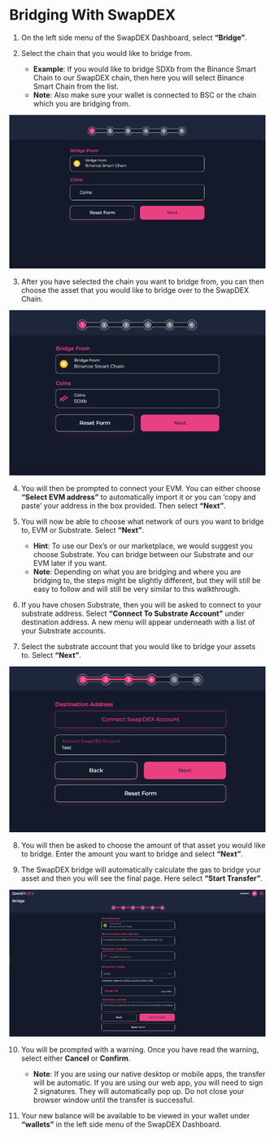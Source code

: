 # Bridging With SwapDEX

1.  On the left side menu of the SwapDEX Dashboard, select **“Bridge”**.

2.  Select the chain that you would like to bridge from.

    - **Example**: If you would like to bridge SDXb from the Binance Smart Chain to our SwapDEX chain, then here you will select Binance Smart Chain from the list.
    - **Note**: Also make sure your wallet is connected to BSC or the chain which you are bridging from.


<div align="center">
      <img src="./assets/bridge1.png" alt="SwapDEX Wallet">
   </div>

3.  After you have selected the chain you want to bridge from, you can then choose the asset that you would like to bridge over to the SwapDEX Chain.

 <div align="center">
      <img src="./assets/bridge2.png" alt="SwapDEX Wallet">
    </div>

4.  You will then be prompted to connect your EVM. You can either choose **“Select EVM address”** to automatically import it or you can ‘copy and paste’ your address in the box provided. Then select **“Next”**.

5.  You will now be able to choose what network of ours you want to bridge to, EVM or Substrate. Select **“Next”**.

    - **Hint**: To use our Dex’s or our marketplace, we would suggest you choose Substrate. You can bridge between our Substrate and our EVM later if you want.
    - **Note**: Depending on what you are bridging and where you are bridging to, the steps might be slightly different, but they will still be easy to follow and will still be very similar to this walkthrough.

6.  If you have chosen Substrate, then you will be asked to connect to your substrate address. Select **“Connect To Substrate Account”** under destination address. A new menu will appear underneath with a list of your Substrate accounts.

7.  Select the substrate account that you would like to bridge your assets to. Select **“Next”**.

 <div align="center">
      <img src="./assets/bridge3.png" alt="SwapDEX Wallet">
    </div>

8.  You will then be asked to choose the amount of that asset you would like to bridge. Enter the amount you want to bridge and select **“Next”**.

9.  The SwapDEX bridge will automatically calculate the gas to bridge your asset and then you will see the final page. Here select **“Start Transfer”**.

 <div align="center">
      <img src="./assets/bridge4.png" alt="SwapDEX Wallet">
    </div>

10. You will be prompted with a warning. Once you have read the warning, select either **Cancel** or **Confirm**.

    - **Note**: If you are using our native desktop or mobile apps, the transfer will be automatic. If you are using our web app, you will need to sign 2 signatures. They will automatically pop up. Do not close your browser window until the transfer is successful.

11. Your new balance will be available to be viewed in your wallet under **“wallets”** in the left side menu of the SwapDEX Dashboard.
